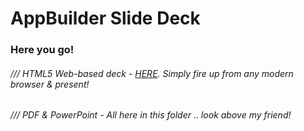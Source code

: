 AppBuilder Slide Deck
==========


### Here you go!  


###### /// HTML5 Web-based deck - [HERE](http://slides.com/telerikdevrel/telerikappbuilder#/). Simply fire up from any modern browser & present!

###### /// PDF & PowerPoint - All here in this folder .. look above my friend!

